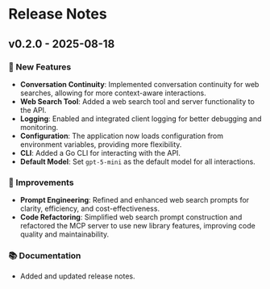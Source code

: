 # Release Notes

## v0.2.0 - 2025-08-18

### 🎉 New Features
- **Conversation Continuity**: Implemented conversation continuity for web searches, allowing for more context-aware interactions.
- **Web Search Tool**: Added a web search tool and server functionality to the API.
- **Logging**: Enabled and integrated client logging for better debugging and monitoring.
- **Configuration**: The application now loads configuration from environment variables, providing more flexibility.
- **CLI**: Added a Go CLI for interacting with the API.
- **Default Model**: Set `gpt-5-mini` as the default model for all interactions.

### 🔧 Improvements
- **Prompt Engineering**: Refined and enhanced web search prompts for clarity, efficiency, and cost-effectiveness.
- **Code Refactoring**: Simplified web search prompt construction and refactored the MCP server to use new library features, improving code quality and maintainability.

### 📚 Documentation
- Added and updated release notes.